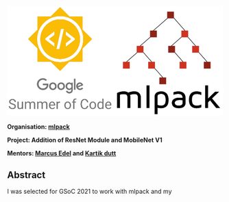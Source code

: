 ![GSoC mlpack image](./assets/gsoc-mlpack.png)

**Organisation: [mlpack](https://github.com/mlpack)**

**Project: Addition of ResNet Module and MobileNet V1**

**Mentors: [Marcus Edel](https://github.com/zoq) and [Kartik dutt](https://github.com/kartikdutt18)**

## Abstract

I was selected for GSoC 2021 to work with mlpack and my 